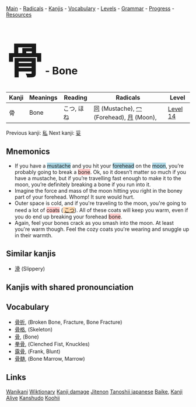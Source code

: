 <style> bigfont {font-size: 100px}</style>
[Main](../README.md) -
[Radicals](../radicals.md) -
[Kanjis](../kanjis.md) -
[Vocabulary](../vocabulary.md) -
[Levels](../levels.md) -
[Grammar](../grammar.md) - 
[Progress](../progress.md) -
[Resources](../resources.md)
# <bigfont> 骨</bigfont> - Bone 

| Kanji | Meanings | Reading | Radicals | Level |
| --- | --- | --- | --- | --- |
| 骨 | Bone | こつ, ほね | [冋](../radicals/冋.md) (Mustache), [冖](../radicals/冖.md) (Forehead), [月](../radicals/月.md) (Moon),  | [Level 14](../levels/wk_level14.md) |

Previous kanji: [私](私.md) Next kanji: [妥](妥.md) 

## Mnemonics
 * If you have a <span style="background-color:#ADD8E6"> mustache</span> and you hit your <span style="background-color:#ADD8E6"> forehead</span> on the <span style="background-color:#ADD8E6"> moon</span>, you’re probably going to break a <span style="background-color:#ffcccb"> bone</span>. Ok, so it doesn’t matter so much if you have a mustache, but if you’re travelling fast enough to make it to the moon, you’re definitely breaking a bone if you run into it.
* Imagine the force and mass of the moon hitting you right in the boney part of your forehead. Whomp! It sure would hurt.
* Outer space is cold, and if you're traveling to the moon, you're going to need a lot of <span style="background-color:#ffcccb"> coats</span> (<span style="background-color:#fed8b1"> [こつ](https://jisho.org/search/こつ)</span>). All of these coats will keep you warm, even if you do end up breaking your forehead <span style="background-color:#ffcccb"> bone</span>. 
* Again, feel your bones crack as you smash into the moon. At least you're warm though. Feel the cozy coats you're wearing and snuggle up in their warmth.


## Similar kanjis
 * [滑](滑.md) (Slippery)



## Kanjis with shared pronounciation
 


## Vocabulary
 * [骨折](../vocabulary/骨.md), (Broken Bone, Fracture, Bone Fracture)
* [骨格](../vocabulary/骨.md), (Skeleton)
* [骨](../vocabulary/骨.md), (Bone)
* [拳骨](../vocabulary/骨.md), (Clenched Fist, Knuckles)
* [露骨](../vocabulary/骨.md), (Frank, Blunt)
* [骨髄](../vocabulary/骨.md), (Bone Marrow, Marrow)




## Links 


[Wanikani](https://www.wanikani.com/kanji/骨)
[Wiktionary](https://en.wiktionary.org/wiki/骨)
[Kanji damage](http://www.kanjidamage.com/kanji/search?utf8=✓&q=骨)
[Jitenon](https://jitenon.com/kanji/骨)
[Tanoshii japanese](https://www.tanoshiijapanese.com/dictionary/kanji.cfm?k=骨)
[Baike](https://baike.baidu.com/item/骨),
[Kanji Alive](https://app.kanjialive.com/骨)
[Kanshudo](https://www.kanshudo.com/searchmn?q=骨)
[Koohii](https://kanji.koohii.com/study/kanji/骨)
